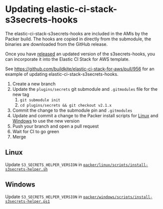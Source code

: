 # Updating elastic-ci-stack-s3secrets-hooks

The elastic-ci-stack-s3secrets-hooks are included in the AMIs by the Packer
build. The hooks are copied in directly from the submodule, the binaries are
downloaded from the GitHub release.

Once you have [released](https://github.com/buildkite/elastic-ci-stack-s3-secrets-hooks/blob/-/RELEASE.md)
an updated version of the s3secrets-hooks, you can incorporate it into the
Elastic CI Stack for AWS template.

See https://github.com/buildkite/elastic-ci-stack-for-aws/pull/956 for an
example of updating elastic-ci-stack-s3secrets-hooks.

1. Create a new branch
1. Update the `plugins/secrets` git submodule and `.gitmodules` file for the new tag
	1. `git submodule init`
	1. `cd plugins/secrets && git checkout v2.1.x`
1. Commit the change to the submodule pin and `.gitmodules`
1. Update and commit a change to the Packer install scripts for [Linux](#linux) and [Windows](#windows) to use the new version
1. Push your branch and open a pull request
1. Wait for CI to go green
1. Merge

## Linux

Update `S3_SECRETS_HELPER_VERSION` in [`packer/linux/scripts/install-s3secrets-helper.sh`](packer/linux/scripts/install-s3secrets-helper.sh)

## Windows

Update `S3_SECRETS_HELPER_VERSION` in [`packer/windows/scripts/install-s3secrets-helper.ps1`](packer/windows/scripts/install-s3secrets-helper.ps1)
